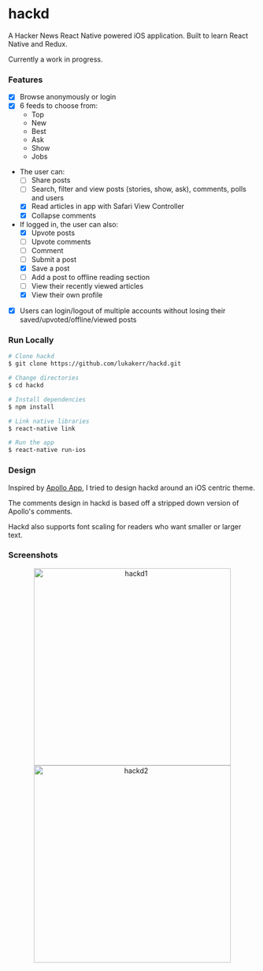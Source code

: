 # hackd

A Hacker News React Native powered iOS application. Built to learn React Native and Redux.

Currently a work in progress.

### Features

- [x] Browse anonymously or login
- [x] 6 feeds to choose from:
	- Top
	- New
	- Best
	- Ask
	- Show
	- Jobs
- The user can:
	- [ ] Share posts
	- [ ] Search, filter and view posts (stories, show, ask), comments, polls and users
	- [x] Read articles in app with Safari View Controller
	- [x] Collapse comments
- If logged in, the user can also:
	- [x] Upvote posts
	- [ ] Upvote comments
	- [ ] Comment
	- [ ] Submit a post
	- [x] Save a post
	- [ ] Add a post to offline reading section
	- [ ] View their recently viewed articles
	- [x] View their own profile
- [x] Users can login/logout of multiple accounts without losing their saved/upvoted/offline/viewed posts

### Run Locally

```bash
# Clone hackd
$ git clone https://github.com/lukakerr/hackd.git

# Change directories
$ cd hackd

# Install dependencies
$ npm install

# Link native libraries
$ react-native link

# Run the app
$ react-native run-ios
```

### Design

Inspired by [Apollo App](https://apolloapp.io), I tried to design hackd around an iOS centric theme.

The comments design in hackd is based off a stripped down version of Apollo's comments.

Hackd also supports font scaling for readers who want smaller or larger text.

### Screenshots

<div align="center">
  <img src="https://i.imgur.com/E51wWRN.png" width="400" alt="hackd1">
  <img src="https://i.imgur.com/QFXfpCC.png" width="400" alt="hackd2">
</div>